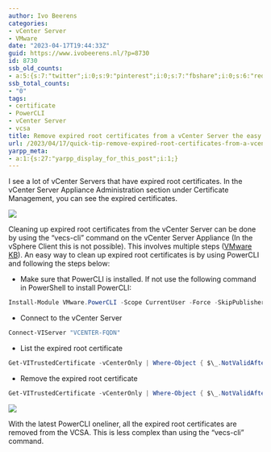 ```yaml
---
author: Ivo Beerens
categories:
- vCenter Server
- VMware
date: "2023-04-17T19:44:33Z"
guid: https://www.ivobeerens.nl/?p=8730
id: 8730
ssb_old_counts:
- a:5:{s:7:"twitter";i:0;s:9:"pinterest";i:0;s:7:"fbshare";i:0;s:6:"reddit";i:0;s:6:"tumblr";N;}
ssb_total_counts:
- "0"
tags:
- certificate
- PowerCLI
- vCenter Server
- vcsa
title: Remove expired root certificates from a vCenter Server the easy way
url: /2023/04/17/quick-tip-remove-expired-root-certificates-from-a-vcenter-server/
yarpp_meta:
- a:1:{s:27:"yarpp_display_for_this_post";i:1;}
---
```


I see a lot of vCenter Servers that have expired root certificates. In the vCenter Server Appliance Administration section under Certificate Management, you can see the expired certificates.

![](http://localhost/wp-content/uploads/2023/04/1-1024x445.jpg)

Cleaning up expired root certificates from the vCenter Server can be done by using the “vecs-cli” command on the vCenter Server Appliance (In the vSphere Client this is not possible). This involves multiple steps ([VMware KB](https://kb.vmware.com/s/article/2146011)). An easy way to clean up expired root certificates is by using PowerCLI and following the steps below:

- Make sure that PowerCLI is installed. If not use the following command in PowerShell to install PowerCLI:

```powershell  
Install-Module VMware.PowerCLI -Scope CurrentUser -Force -SkipPublisherCheck -AllowClobber  
```

- Connect to the vCenter Server

```powershell  
Connect-VIServer "VCENTER-FQDN"  
```

- List the expired root certificate

```powershell  
Get-VITrustedCertificate -vCenterOnly | Where-Object { $\_.NotValidAfter -lt (Get-Date) }  
```

- Remove the expired root certificate

```powershell  
Get-VITrustedCertificate -vCenterOnly | Where-Object { $\_.NotValidAfter -lt (Get-Date) } | Remove-VITrustedCertificate  
```

![](http://localhost/wp-content/uploads/2023/04/2-1024x118.jpg)

With the latest PowerCLI oneliner, all the expired root certificates are removed from the VCSA. This is less complex than using the “vecs-cli” command.
